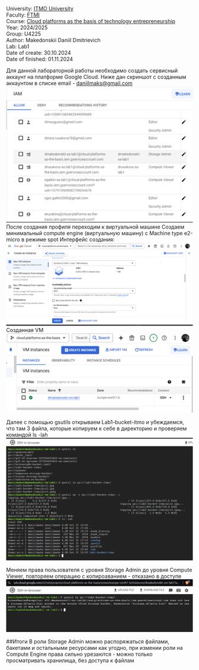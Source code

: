 University: [ITMO University](https://itmo.ru/ru/)  
Faculty: [FTMI](https://ftmi.itmo.ru)  
Course: [Cloud platforms as the basis of technology entrepreneurship](https://https://itmo-ict-faculty.github.io/cloud-platforms-as-the-basis-of-technology-entrepreneurship/)  
Year: 2024/2025  
Group: U4225  
Author: Makedonskii Daniil Dmitrievich  
Lab: Lab1  
Date of create: 30.10.2024  
Date of finished: 01.11.2024  

Для данной лабораторной работы необходимо создать сервисный аккаунт 
на платформе Google Cloud. Ниже дан скриншот с созданным аккаунтом в списке 
email - daniilmaks@gmail.com
![pic1./1.png](/lab1/1.png)
После создания профиля переходим к виртуальной машине
Создаем минимальный compute engine (виртуальную машину) 
с Machine type e2-micro в режиме spot
Интерфейс создания:
![pic2./2.png](/lab1/2.png)
Созданная VM
![pic3./3.png](/lab1/3.png)

Далее с помощью gsutils открываем Lab1-bucket-itmo и убеждаемся, что там 3 файла, которые копируем к себе в директорию и проверяем
командой ls -lah
![pic4./4.png](/lab1/4.png)

Меняем права пользователя с уровня Storage Admin до уровня Compute Viewer, повторяем операцию с копироаванием - отказано в доступе
![pic5./5.png](/lab1/5.png)

##Итоги
В роли Storage Admin можно распоряжаться файлами, бакетами и остальными ресурсами как угодно, при измении роли на Compute Engine права сильно урезаются - можно только просматривать хранилища, без доступа к файлам
